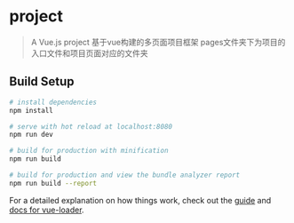 # project

> A Vue.js project
> 基于vue构建的多页面项目框架
> pages文件夹下为项目的入口文件和项目页面对应的文件夹

## Build Setup

``` bash
# install dependencies
npm install

# serve with hot reload at localhost:8080
npm run dev

# build for production with minification
npm run build

# build for production and view the bundle analyzer report
npm run build --report
```

For a detailed explanation on how things work, check out the [guide](http://vuejs-templates.github.io/webpack/) and [docs for vue-loader](http://vuejs.github.io/vue-loader).
